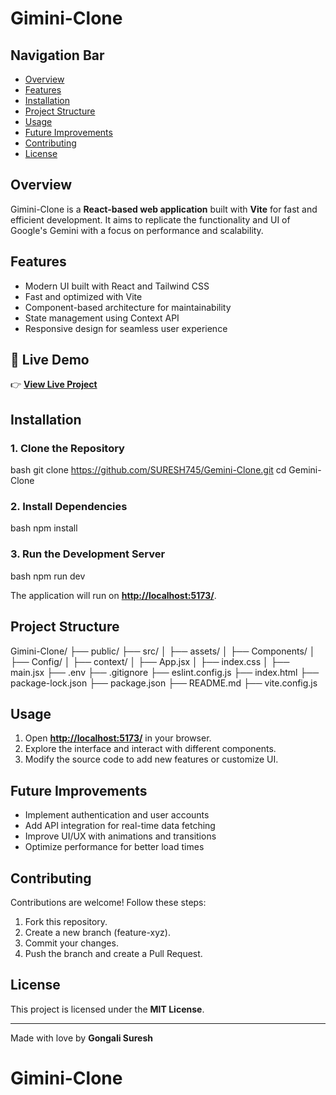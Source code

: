 # Gimini-Clone

## Navigation Bar

- [Overview](#overview)
- [Features](#features)
- [Installation](#installation)
- [Project Structure](#project-structure)
- [Usage](#usage)
- [Future Improvements](#future-improvements)
- [Contributing](#contributing)
- [License](#license)

## Overview

Gimini-Clone is a **React-based web application** built with **Vite** for fast and efficient development. It aims to replicate the functionality and UI of Google's Gemini with a focus on performance and scalability.

## Features

- Modern UI built with React and Tailwind CSS
- Fast and optimized with Vite
- Component-based architecture for maintainability
- State management using Context API
- Responsive design for seamless user experience

## 🔗 Live Demo

👉 **[View Live Project](https://super-bunny-ce95b3.netlify.app/)**

## Installation

### 1. Clone the Repository

bash
git clone https://github.com/SURESH745/Gemini-Clone.git
cd Gemini-Clone


### 2. Install Dependencies

bash
npm install


### 3. Run the Development Server

bash
npm run dev


The application will run on [**http://localhost:5173/**](http://localhost:5173/).

## Project Structure

Gimini-Clone/
├── public/
├── src/
│   ├── assets/
│   ├── Components/
│   ├── Config/
│   ├── context/
│   ├── App.jsx
│   ├── index.css
│   ├── main.jsx
├── .env
├── .gitignore
├── eslint.config.js
├── index.html
├── package-lock.json
├── package.json
├── README.md
├── vite.config.js


## Usage

1. Open [**http://localhost:5173/**](http://localhost:5173/) in your browser.
2. Explore the interface and interact with different components.
3. Modify the source code to add new features or customize UI.

## Future Improvements

- Implement authentication and user accounts
- Add API integration for real-time data fetching
- Improve UI/UX with animations and transitions
- Optimize performance for better load times

## Contributing

Contributions are welcome! Follow these steps:

1. Fork this repository.
2. Create a new branch (feature-xyz).
3. Commit your changes.
4. Push the branch and create a Pull Request.

## License

This project is licensed under the **MIT License**.

---

Made with love by **Gongali Suresh**
# Gimini-Clone

